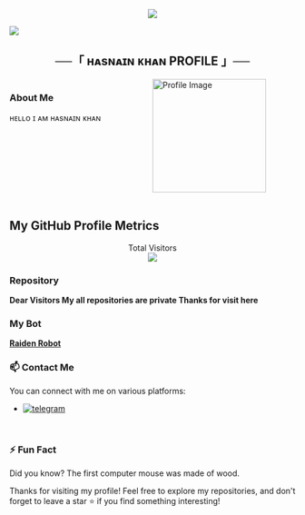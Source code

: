 <p align="center">
  <img src="https://readme-typing-svg.herokuapp.com?color=DC143C&center=true&lines=Welcome+to+My+GitHub+Profile;I+Am+Hasnain+khan;Thanks+For+Visit&width=600&height=180">
</p>

![](https://skillicons.dev/icons?i=python,vscode,linux,git,github,githubactions,flask,html,markdown,sqlite,mysql,postgres,redis)

<h2 align="center">
    ──「 ʜᴀsɴᴀɪɴ ᴋʜᴀɴ PROFILE 」──
</h2>

<div style="display: flex;">
  <div style="flex: 1;">
    <h3>About Me</h3>
    <p>
      ʜᴇʟʟᴏ ɪ ᴀᴍ ʜᴀsɴᴀɪɴ ᴋʜᴀɴ 
    </p>
  </div>
  <div style="flex: 1;">
    <img src="https://te.legra.ph/file/c3005d2ae64819522b556.jpg" width="200" alt="Profile Image">
  </div>
</div>

<br>

## My GitHub Profile Metrics

<p align="center"> 
  Total Visitors<br>
  <img src="https://profile-counter.glitch.me/hasnainkk-07/count.svg" />
</p>

### Repository 
**Dear Visitors My all repositories are private Thanks for visit here**

### My Bot 
[**Raiden Robot**](https://t.me/Raiden_Robot)



### 📫 Contact Me

You can connect with me on various platforms:

- [![telegram](https://img.shields.io/badge/ʜᴀsɴᴀɪɴ-Telegram-blue?style=for-the-badge&logo=telegram)](https://t.me/hasnainkk)

<br>

### ⚡ Fun Fact

Did you know? The first computer mouse was made of wood.

Thanks for visiting my profile! Feel free to explore my repositories, and don't forget to leave a star ⭐️ if you find something interesting!
